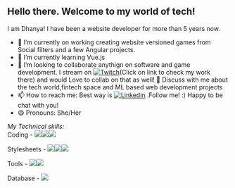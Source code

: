 ## Hello there. Welcome to my world of tech!

I am Dhanya! I have been a website developer for more than 5 years now.


- 🔭 I’m currently on working creating website versioned games from Social filters and a few Angular projects. 
- 🌱 I’m currently learning Vue.js
- 👯 I’m looking to collaborate anythign on software and game development. I stream on [ ![Twitch](https://img.shields.io/badge/Twitch-9146FF?style=for-the-badge&logo=twitch&logoColor=white)](https://www.twitch.tv/changing_spheres/)(Click on link to check my work there) and would Love to collab on that as well!
 💬 Discuss with me about the tech world,fintech space and ML based web development projects
- 📫 How to reach me: Best way is [ ![Linkedin](https://img.shields.io/badge/LinkedIn-0077B5?style=for-the-badge&logo=linkedin&logoColor=white)](https://www.linkedin.com/mynetwork/discovery-see-all/?usecase=PEOPLE_FOLLOWS&followMember=dhanya-v-nair) .Follow me! :)
Happy to be chat with you!
- 😄 Pronouns: She/Her


<i>My Technical skills: </i>
<br/>Coding - 
![](https://img.shields.io/badge/Angular-DD0031?style=for-the-badge&logo=angular&logoColor=white)![](https://img.shields.io/badge/JavaScript-F7DF1E?style=for-the-badge&logo=javascript&logoColor=white)![](https://img.shields.io/badge/HTML5-E34F26?style=for-the-badge&logo=html5&logoColor=white)


Stylesheets - 
![](https://img.shields.io/badge/Bootstrap-563D7C?style=for-the-badge&logo=bootstrap&logoColor=white)![](https://img.shields.io/badge/styled--components-DB7093?style=for-the-badge&logo=styled-components&logoColor=white)![](https://img.shields.io/badge/Material--UI-0081CB?style=for-the-badge&logo=material-ui&logoColor=white)


Tools - 
![](https://img.shields.io/badge/Unity-000000?style=for-the-badge&logo=unity&logoColor=white)![](https://img.shields.io/badge/GitHub-%23ffffff?style=for-the-badge&logo=github&logoColor=black)

Database - 
![](https://img.shields.io/badge/MySQL-005C84?style=for-the-badge&logo=mysql&logoColor=white)


